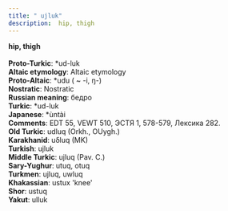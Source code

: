 ```yaml
---
title: " ujluk"
description:  hip, thigh
---
```

<p data-pagefind-weight="0.5">
<strong> hip, thigh</strong><br><br>
<strong>Proto-Turkic</strong>:  *ud-luk<br>
<strong>Altaic etymology</strong>:  Altaic etymology<br>
<strong> Proto-Altaic</strong>:  *udu ( ~ -i, ŋ-)<br>
<strong>Nostratic</strong>:  Nostratic<br>
<strong>Russian meaning</strong>:  бедро<br>
<strong>Turkic</strong>:  *ud-luk<br>
<strong>Japanese</strong>:  *ùntài<br>
<strong>Comments</strong>:  EDT 55, VEWT 510, ЭСТЯ 1, 578-579, Лексика 282.<br>
<strong>Old Turkic</strong>:  udluq (Orkh., OUygh.)<br>
<strong>Karakhanid</strong>:  uδluq (MK)<br>
<strong>Turkish</strong>:  ujluk<br>
<strong>Middle Turkic</strong>:  ujluq (Pav. C.)<br>
<strong>Sary-Yughur</strong>:  utuq, otuq<br>
<strong>Turkmen</strong>:  ujluq, uwluq<br>
<strong>Khakassian</strong>:  ustux 'knee'<br>
<strong>Shor</strong>:  ustuq<br>
<strong>Yakut</strong>:  ulluk<br>

</p>
